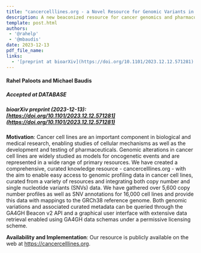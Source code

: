 ```yaml
---
title: "cancercelllines.org - a Novel Resource for Genomic Variants in Cancer Cell Lines"
description: A new beaconized resource for cancer genomics and pharmacogenomics
template: post.html 
authors:
 - '@rahelp'
 - '@mbaudis'
date: 2023-12-13
pdf_file_name:
links:
  - '[preprint at bioarXiv](https://doi.org/10.1101/2023.12.12.571281)'
---
```


#### Rahel Paloots and Michael Baudis
##### Accepted at DATABASE
##### bioarXiv preprint (2023-12-13): [https://doi.org/10.1101/2023.12.12.571281](https://doi.org/10.1101/2023.12.12.571281)

<!--
![arXiv logo](/img/logo-oxford-academic.svg){: style="width: 180px; float: right; margin-left: 20px; margin-bottom: 10px; margin-top: -10px;"}
-->
**Motivation**: Cancer cell lines are an important component in biological and medical research, enabling studies of cellular mechanisms as well as the development and testing of pharmaceuticals. Genomic alterations in cancer cell lines are widely studied as models for oncogenetic events and are represented in a wide range of primary resources. We have created a comprehensive, curated knowledge resource - cancercelllines.org - with the aim to enable easy access to genomic profiling data in cancer cell lines, curated from a variety of resources and integrating both copy number and single nucleotide variants (SNVs) data. We have gathered over 5,600 copy number profiles as well as SNV annotations for 16,000 cell lines and provide this data with mappings to the GRCh38 reference genome. Both genomic variations and associated curated metadata can be queried through the GA4GH Beacon v2 API and a graphical user interface with extensive data retrieval enabled using GA4GH data schemas under a permissive licensing scheme.

**Availability and Implementation**: Our resource is publicly available on the web at <https://cancercelllines.org>.
